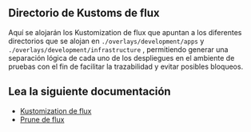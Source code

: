 ## Directorio de Kustoms de flux

Aquí se alojarán los Kustomization de flux que apuntan a los diferentes directorios que se alojan en `./overlays/development/apps` y `./overlays/development/infrastructure` , permitiendo generar una separación lógica de cada uno de los despliegues en el ambiente de pruebas con el fin de facilitar la trazabilidad y evitar posibles bloqueos.

## Lea la siguiente documentación

- [Kustomization de flux](https://fluxcd.io/flux/components/kustomize/kustomizations/)
- [Prune de flux](https://fluxcd.io/flux/components/kustomize/kustomizations/)

